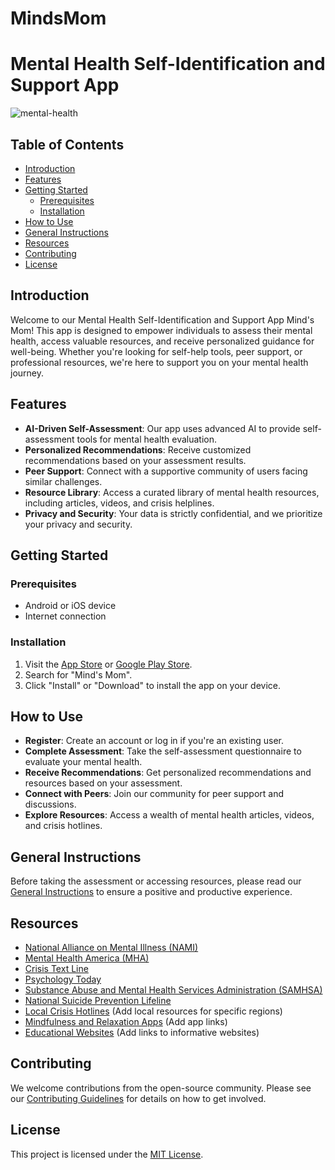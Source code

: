 # MindsMom
# Mental Health Self-Identification and Support App

![mental-health](https://github.com/adityaanandz/MindsMom/assets/82191607/a0f4bfb7-31ee-4207-bab8-303a11cd5b38)
## Table of Contents

- [Introduction](#introduction)
- [Features](#features)
- [Getting Started](#getting-started)
  - [Prerequisites](#prerequisites)
  - [Installation](#installation)
- [How to Use](#how-to-use)
- [General Instructions](#general-instructions)
- [Resources](#resources)
- [Contributing](#contributing)
- [License](#license)

## Introduction

Welcome to our Mental Health Self-Identification and Support App Mind's Mom! This app is designed to empower individuals to assess their mental health, access valuable resources, and receive personalized guidance for well-being. Whether you're looking for self-help tools, peer support, or professional resources, we're here to support you on your mental health journey.

## Features

- **AI-Driven Self-Assessment**: Our app uses advanced AI to provide self-assessment tools for mental health evaluation.
- **Personalized Recommendations**: Receive customized recommendations based on your assessment results.
- **Peer Support**: Connect with a supportive community of users facing similar challenges.
- **Resource Library**: Access a curated library of mental health resources, including articles, videos, and crisis helplines.
- **Privacy and Security**: Your data is strictly confidential, and we prioritize your privacy and security.

## Getting Started

### Prerequisites

- Android or iOS device
- Internet connection

### Installation

1. Visit the [App Store](#) or [Google Play Store](#).
2. Search for "Mind's Mom".
3. Click "Install" or "Download" to install the app on your device.

## How to Use

- **Register**: Create an account or log in if you're an existing user.
- **Complete Assessment**: Take the self-assessment questionnaire to evaluate your mental health.
- **Receive Recommendations**: Get personalized recommendations and resources based on your assessment.
- **Connect with Peers**: Join our community for peer support and discussions.
- **Explore Resources**: Access a wealth of mental health articles, videos, and crisis hotlines.

## General Instructions

Before taking the assessment or accessing resources, please read our [General Instructions](general-instructions.md) to ensure a positive and productive experience.

## Resources

- [National Alliance on Mental Illness (NAMI)](https://www.nami.org)
- [Mental Health America (MHA)](https://www.mhanational.org)
- [Crisis Text Line](https://www.crisistextline.org)
- [Psychology Today](https://www.psychologytoday.com)
- [Substance Abuse and Mental Health Services Administration (SAMHSA)](https://www.samhsa.gov)
- [National Suicide Prevention Lifeline](https://www.suicidepreventionlifeline.org)
- [Local Crisis Hotlines](#) (Add local resources for specific regions)
- [Mindfulness and Relaxation Apps](#) (Add app links)
- [Educational Websites](#) (Add links to informative websites)

## Contributing

We welcome contributions from the open-source community. Please see our [Contributing Guidelines](docs/contributing.md) for details on how to get involved.

## License

This project is licensed under the [MIT License](LICENSE).
